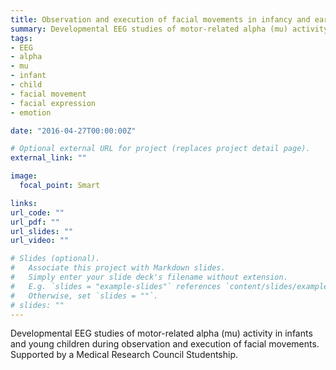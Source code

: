 ```yaml
---
title: Observation and execution of facial movements in infancy and early childhood
summary: Developmental EEG studies of motor-related alpha (mu) activity in infants and young children during observation and execution of facial movements. Supported by a Medical Research Council Studentship. 
tags:
- EEG
- alpha
- mu
- infant
- child
- facial movement
- facial expression
- emotion

date: "2016-04-27T00:00:00Z"

# Optional external URL for project (replaces project detail page).
external_link: ""

image:
  focal_point: Smart

links:
url_code: ""
url_pdf: ""
url_slides: ""
url_video: ""

# Slides (optional).
#   Associate this project with Markdown slides.
#   Simply enter your slide deck's filename without extension.
#   E.g. `slides = "example-slides"` references `content/slides/example-slides.md`.
#   Otherwise, set `slides = ""`.
# slides: ""
---
```


Developmental EEG studies of motor-related alpha (mu) activity in infants and young children during observation and execution of facial movements. Supported by a Medical Research Council Studentship. 
